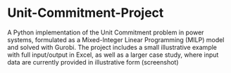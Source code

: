 # Unit-Commitment-Project
A Python implementation of the Unit Commitment problem in power systems, formulated as a Mixed-Integer Linear Programming (MILP) model and solved with Gurobi. The project includes a small illustrative example with full input/output in Excel, as well as a larger case study, where input data are currently provided in illustrative form (screenshot)
